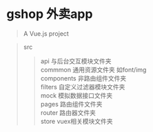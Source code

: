 # gshop  外卖app


> A Vue.js project

>src
  >>api 与后台交互模块文件夹  
  commmon 通用资源文件夹 如font/img   
  components 非路由组件文件夹  
  filters 自定义过滤器模块文件夹  
  mock 模拟数据接口文件夹  
  pages 路由组件文件夹  
  router 路由器文件夹  
  store vuex相关模块文件夹   
 
 
